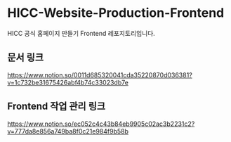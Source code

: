# HICC-Website-Production-Frontend
HICC 공식 홈페이지 만들기 Frontend 레포지토리입니다.

## 문서 링크
https://www.notion.so/0011d685320041cda35220870d036381?v=1c732be31675426abf4b74c33023db7e

## Frontend 작업 관리 링크
https://www.notion.so/ec052c4c43b84eb9905c02ac3b2231c2?v=777da8e856a749ba8f0c21e984f9b58b
